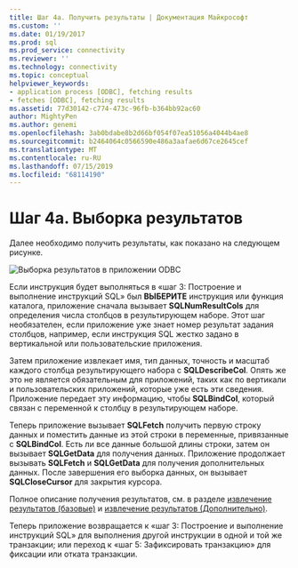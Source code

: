 ```yaml
---
title: Шаг 4а. Получить результаты | Документация Майкрософт
ms.custom: ''
ms.date: 01/19/2017
ms.prod: sql
ms.prod_service: connectivity
ms.reviewer: ''
ms.technology: connectivity
ms.topic: conceptual
helpviewer_keywords:
- application process [ODBC], fetching results
- fetches [ODBC], fetching results
ms.assetid: 77d30142-c774-473c-96fb-b364bb92ac60
author: MightyPen
ms.author: genemi
ms.openlocfilehash: 3ab0bdabe8b2d66bf054f07ea51056a4044b4ae8
ms.sourcegitcommit: b2464064c0566590e486a3aafae6d67ce2645cef
ms.translationtype: MT
ms.contentlocale: ru-RU
ms.lasthandoff: 07/15/2019
ms.locfileid: "68114190"
---
```

# <a name="step-4a-fetch-the-results"></a>Шаг 4а. Выборка результатов
Далее необходимо получить результаты, как показано на следующем рисунке.  
  
 ![Выборка результатов в приложении ODBC](../../../odbc/reference/develop-app/media/pr14.gif "pr14")  
  
 Если инструкция будет выполняться в «шаг 3: Построение и выполнение инструкций SQL» был **ВЫБЕРИТЕ** инструкция или функция каталога, приложение сначала вызывает **SQLNumResultCols** для определения числа столбцов в результирующем наборе. Этот шаг необязателен, если приложение уже знает номер результат задания столбцов, например, если инструкция SQL жестко задано в вертикальной или пользовательские приложения.  
  
 Затем приложение извлекает имя, тип данных, точность и масштаб каждого столбца результирующего набора с **SQLDescribeCol**. Опять же это не является обязательным для приложений, таких как по вертикали и пользовательских приложений, которые уже есть эти сведения. Приложение передает эту информацию, чтобы **SQLBindCol**, который связан с переменной к столбцу в результирующем наборе.  
  
 Теперь приложение вызывает **SQLFetch** получить первую строку данных и поместить данные из этой строки в переменные, привязанные с **SQLBindCol**. Есть ли все данные большой длины строки, затем он вызывает **SQLGetData** для получения данных. Приложение продолжает вызывать **SQLFetch** и **SQLGetData** для получения дополнительных данных. После завершения его выборка данных, он вызывает **SQLCloseCursor** для закрытия курсора.  
  
 Полное описание получения результатов, см. в разделе [извлечение результатов (базовые)](../../../odbc/reference/develop-app/retrieving-results-basic.md) и [извлечение результатов (Дополнительно)](../../../odbc/reference/develop-app/retrieving-results-advanced.md).  
  
 Теперь приложение возвращается к «шаг 3: Построение и выполнение инструкций SQL» для выполнения другой инструкции в одной и той же транзакции; или переход к «шаг 5: Зафиксировать транзакцию» для фиксации или отката транзакции.
